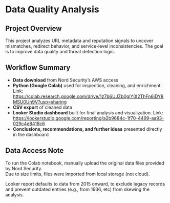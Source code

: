 # Data Quality Analysis

## Project Overview

This project analyzes URL metadata and reputation signals to uncover mismatches, redirect behavior, and service-level inconsistencies. The goal is to improve data quality and threat detection logic.

## Workflow Summary

- **Data download** from Nord Security’s AWS access  
- **Python (Google Colab)** used for inspection, cleaning, and enrichment. Link: https://colab.research.google.com/drive/1z7b6UJZb0glY0I2ThFn6iDY8MSU0Un9V?usp=sharing 
- **CSV export** of cleaned data  
- **Looker Studio dashboard** built for final analysis and visualization. Link: https://lookerstudio.google.com/reporting/a2b9684c-1f70-4499-aa93-029c4e8418c6 
- **Conclusions, recommendations, and further ideas** presented directly in the dashboard

## Data Access Note

To run the Colab notebook, manually upload the original data files provided by Nord Security.  
Due to size limits, files were imported from local storage (not cloud).

Looker report defaults to data from 2015 onward, to exclude legacy records and prevent outdated entries (e.g., from 1936, etc) from skewing the analysis.

